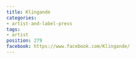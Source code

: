 ```yaml
---
title: Klingande
categories:
- artist-and-label-press
tags:
- artist
position: 279
facebook: https://www.facebook.com/Klingande/
---
```


